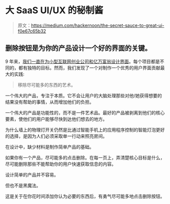 # 大 SaaS UI/UX 的秘制酱

> 原文：<https://medium.com/hackernoon/the-secret-sauce-to-great-ui-f0e67c65b32>

## 删除按钮是为你的产品设计一个好的界面的关键。

9 年来，[我们一直在为小型互联网创业公司和亿万富翁设计界面](http://fairpixels.pro)。每个项目都是不同的，都有独特的目标。然而，我们发现了一个对制作一个优秀的用户界面贡献最大的实践:

> 移除尽可能多的东西的艺术。

一个伟大的产品，专注于本质。它不会让用户的大脑处理那些对他/她获得想要的结果没有帮助的事情，从而增加他们的负担。

一个伟大的产品是功能性的，而不是一件艺术品。最好的产品被剥离到他们的核心要素，使他们的用户能够尽快到达他们想去的地方。

为什么墙上的物理灯开关仍然是比通过智能手机上的应用程序控制的智能灯泡更好的选择，是因为人们必须采取单一行动来照亮房间。

在设计中，缺少材料是制作简单产品的基础。

如果你有一个产品，尽可能多的点击删除。在每一页上，弄清楚核心目标是什么，尽可能删除那些不能帮助你的用户快速获取信息的内容。

设计简单的产品并不容易。

但也不是黑魔法。

这是关于在你花时间添加你认为必要的东西后，有勇气尽可能多地点击删除按钮。